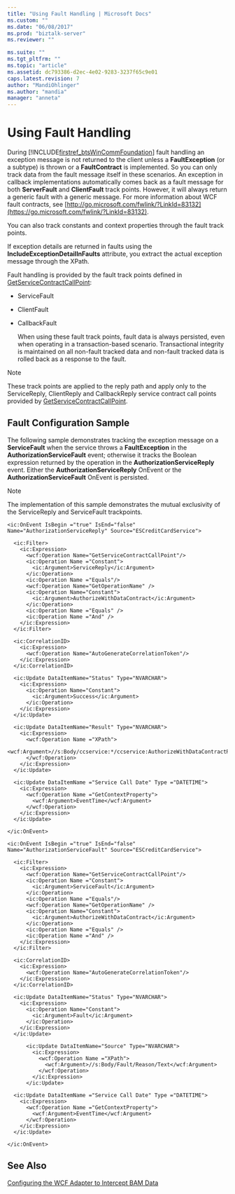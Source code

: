 ```yaml
---
title: "Using Fault Handling | Microsoft Docs"
ms.custom: ""
ms.date: "06/08/2017"
ms.prod: "biztalk-server"
ms.reviewer: ""

ms.suite: ""
ms.tgt_pltfrm: ""
ms.topic: "article"
ms.assetid: dc793386-d2ec-4e02-9283-3237f65c9e01
caps.latest.revision: 7
author: "MandiOhlinger"
ms.author: "mandia"
manager: "anneta"
---
```

# Using Fault Handling
During [!INCLUDE[firstref_btsWinCommFoundation](../includes/firstref-btswincommfoundation-md.md)] fault handling an exception message is not returned to the client unless a **FaultException** (or a subtype) is thrown or a **FaultContract** is implemented. So you can only track data from the fault message itself in these scenarios. An exception in callback implementations automatically comes back as a fault message for both **ServerFault** and **ClientFault** track points. However, it will always return a generic fault with a generic message. For more information about WCF fault contracts, see [http://go.microsoft.com/fwlink/?LinkId=83132](https://go.microsoft.com/fwlink/?LinkId=83132).

 You can also track constants and context properties through the fault track points.

 If exception details are returned in faults using the **IncludeExceptionDetailInFaults** attribute, you extract the actual exception message through the XPath.

 Fault handling is provided by the fault track points defined in [GetServiceContractCallPoint](../core/getservicecontractcallpoint.md):

- ServiceFault

- ClientFault

- CallbackFault

  When using these fault track points, fault data is always persisted, even when operating in a transaction-based scenario. Transactional integrity is maintained on all non-fault tracked data and non-fault tracked data is rolled back as a response to the fault.

> [!NOTE]
>  These track points are applied to the reply path and apply only to the ServiceReply, ClientReply and CallbackReply service contract call points provided by [GetServiceContractCallPoint](../core/getservicecontractcallpoint.md).

## Fault Configuration Sample
 The following sample demonstrates tracking the exception message on a **ServiceFault** when the service throws a **FaultException** in the **AuthorizationServiceFault** event; otherwise it tracks the Boolean expression returned by the operation in the **AuthorizationServiceReply** event. Either the **AuthorizationServiceReply** OnEvent or the **AuthorizationServiceFault** OnEvent is persisted.

> [!NOTE]
>  The implementation of this sample demonstrates the mutual exclusivity of the ServiceReply and ServiceFault trackpoints.

```
<ic:OnEvent IsBegin ="true" IsEnd="false" Name="AuthorizationServiceReply" Source="ESCreditCardService">

  <ic:Filter>
    <ic:Expression>
      <wcf:Operation Name="GetServiceContractCallPoint"/>
      <ic:Operation Name ="Constant">
        <ic:Argument>ServiceReply</ic:Argument>
      </ic:Operation>
      <ic:Operation Name ="Equals"/>
      <wcf:Operation Name="GetOperationName" />
      <ic:Operation Name="Constant">
        <ic:Argument>AuthorizeWithDataContract</ic:Argument>
      </ic:Operation>
      <ic:Operation Name ="Equals" />
      <ic:Operation Name ="And" />
    </ic:Expression>
  </ic:Filter>

  <ic:CorrelationID>
    <ic:Expression>
      <wcf:Operation Name="AutoGenerateCorrelationToken"/>
    </ic:Expression>
  </ic:CorrelationID>

  <ic:Update DataItemName="Status" Type="NVARCHAR">
    <ic:Expression>
      <ic:Operation Name="Constant">
        <ic:Argument>Success</ic:Argument>
      </ic:Operation>
    </ic:Expression>
  </ic:Update>

  <ic:Update DataItemName="Result" Type="NVARCHAR">
    <ic:Expression>
      <wcf:Operation Name ="XPath">
        <wcf:Argument>//s:Body/ccservice:*/ccservice:AuthorizeWithDataContractResult</wcf:Argument>
      </wcf:Operation>
    </ic:Expression>
  </ic:Update>

  <ic:Update DataItemName ="Service Call Date" Type ="DATETIME">
    <ic:Expression>
      <wcf:Operation Name ="GetContextProperty">
        <wcf:Argument>EventTime</wcf:Argument>
      </wcf:Operation>
    </ic:Expression>
  </ic:Update>

</ic:OnEvent>

<ic:OnEvent IsBegin ="true" IsEnd="false" Name="AuthorizationServiceFault" Source="ESCreditCardService">

  <ic:Filter>
    <ic:Expression>
      <wcf:Operation Name="GetServiceContractCallPoint"/>
      <ic:Operation Name ="Constant">
        <ic:Argument>ServiceFault</ic:Argument>
      </ic:Operation>
      <ic:Operation Name ="Equals"/>
      <wcf:Operation Name="GetOperationName" />
      <ic:Operation Name="Constant">
        <ic:Argument>AuthorizeWithDataContract</ic:Argument>
      </ic:Operation>
      <ic:Operation Name ="Equals" />
      <ic:Operation Name ="And" />
    </ic:Expression>
  </ic:Filter>

  <ic:CorrelationID>
    <ic:Expression>
      <wcf:Operation Name="AutoGenerateCorrelationToken"/>
    </ic:Expression>
  </ic:CorrelationID>

  <ic:Update DataItemName="Status" Type="NVARCHAR">
    <ic:Expression>
      <ic:Operation Name="Constant">
        <ic:Argument>Fault</ic:Argument>
      </ic:Operation>
    </ic:Expression>
  </ic:Update>

      <ic:Update DataItemName="Source" Type="NVARCHAR">
        <ic:Expression>
          <wcf:Operation Name ="XPath">
            <wcf:Argument>//s:Body/Fault/Reason/Text</wcf:Argument>
          </wcf:Operation>
        </ic:Expression>
      </ic:Update>

  <ic:Update DataItemName ="Service Call Date" Type ="DATETIME">
    <ic:Expression>
      <wcf:Operation Name ="GetContextProperty">
        <wcf:Argument>EventTime</wcf:Argument>
      </wcf:Operation>
    </ic:Expression>
  </ic:Update>

</ic:OnEvent>
```

## See Also
 [Configuring the WCF Adapter to Intercept BAM Data](../core/configuring-the-wcf-adapter-to-intercept-bam-data.md)